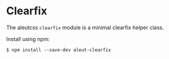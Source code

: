 # Clearfix

The aleutcss `clearfix` module is a minimal clearfix helper class.



Install using npm:

    $ npm install --save-dev aleut-clearfix
